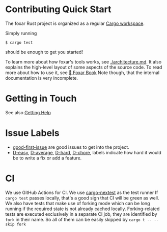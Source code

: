 # Contributing Quick Start

The foxar Rust project is organized as a regular [Cargo workspace][cargo-workspace].

Simply running

```
$ cargo test
```

should be enough to get you started!

To learn more about how foxar's tools works, see [./architecture.md](./architecture.md).
It also explains the high-level layout of some aspects of the source code.
To read more about how to use it, see [📖 Foxar Book][foxar-book]
Note though, that the internal documentation is very incomplete.

# Getting in Touch

See also [Getting Help](../../README.md#getting-help)

# Issue Labels

-   [good-first-issue](https://github.com/foxar-rs/foxar/labels/good%20first%20issue)
    are good issues to get into the project.
-   [D-easy](https://github.com/foxar-rs/foxar/issues?q=is%3Aopen+is%3Aissue+label%3AD-easy),
    [D-average](https://github.com/foxar-rs/foxar/issues?q=is%3Aopen+is%3Aissue+label%3AD-medium),
    [D-hard](https://github.com/foxar-rs/foxar/issues?q=is%3Aopen+is%3Aissue+label%3AD-hard),
    [D-chore](https://github.com/foxar-rs/foxar/issues?q=is%3Aopen+is%3Aissue+label%3AD-chore),
    labels indicate how hard it would be to write a fix or add a feature.

# CI

We use GitHub Actions for CI.
We use [cargo-nextest][nextest] as the test runner
If `cargo test` passes locally, that's a good sign that CI will be green as well.
We also have tests that make use of forking mode which can be long running if the required state is not already cached locally.
Forking-related tests are executed exclusively in a separate CI job, they are identified by `fork` in their name.
So all of them can be easily skipped by `cargo t -- --skip fork`

[foxar-book]: https://book.getfoxar.sh
[cargo-workspace]: https://doc.rust-lang.org/book/ch14-03-cargo-workspaces.html
[nextest]: https://nexte.st/
